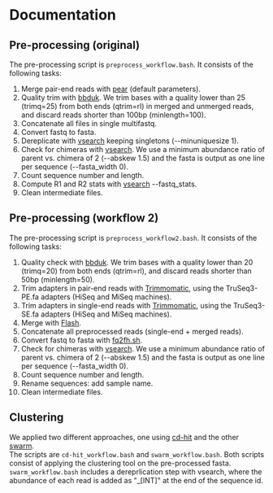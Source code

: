 # Documentation

## Pre-processing (original)
The pre-processing script is `preprocess_workflow.bash`.
It consists of the following tasks:
1. Merge pair-end reads with [pear](https://sco.h-its.org/exelixis/web/software/pear/doc.html) (default parameters).
2. Quality trim with [bbduk](https://sourceforge.net/projects/bbmap/). We trim bases with a quality lower than 25 (trimq=25) from both ends (qtrim=rl) in merged and unmerged reads, and discard reads shorter than 100bp (minlength=100).
3. Concatenate all files in single multifastq.
4. Convert fastq to fasta.
5. Dereplicate with [vsearch](https://github.com/torognes/vsearch) keeping singletons (--minuniquesize 1).
6. Check for chimeras with [vsearch](https://github.com/torognes/vsearch). We use a minimum abundance ratio of parent vs. chimera of 2 (--abskew  1.5) and the fasta is output as one line per sequence (--fasta_width 0).
7. Count sequence number and length.
8. Compute R1 and R2 stats with [vsearch](https://github.com/torognes/vsearch) --fastq_stats.
9. Clean intermediate files.


## Pre-processing (workflow 2)
The pre-processing script is `preprocess_workflow2.bash`.
It consists of the following tasks:
1. Quality check with [bbduk](https://sourceforge.net/projects/bbmap/). We trim bases with a quality lower than 20 (trimq=20) from both ends (qtrim=rl), and discard reads shorter than 50bp (minlength=50).
2. Trim adapters in pair-end reads with [Trimmomatic](http://www.usadellab.org/cms/?page=trimmomatic), using the TruSeq3-PE.fa adapters (HiSeq and MiSeq machines).
3. Trim adapters in single-end reads with [Trimmomatic](http://www.usadellab.org/cms/?page=trimmomatic), using the TruSeq3-SE.fa adapters (HiSeq and MiSeq machines).
4. Merge with [Flash](https://ccb.jhu.edu/software/FLASH/).
5. Concatenate all preprocessed reads (single-end + merged reads).
6. Convert fastq to fasta with [fq2fh.sh](https://github.com/pereiramemo/16S_analysis_pipelines/blob/master/scripts/fq2fa.sh).
7. Check for chimeras with [vsearch](https://github.com/torognes/vsearch). We use a minimum abundance ratio of parent vs. chimera of 2 (--abskew  1.5) and the fasta is output as one line per sequence (--fasta_width 0).
8. Count sequence number and length.
9. Rename sequences: add sample name.  
10. Clean intermediate files.

## Clustering
We applied two different approaches, one using [cd-hit](http://weizhongli-lab.org/cd-hit/) and the other [swarm](https://github.com/torognes/swarm).  
The scripts are `cd-hit_workflow.bash` and `swarm_workflow.bash`. Both scripts consist of applying the clustering tool on the pre-processed fasta.
`swarm_workflow.bash` includes a dereprlication step with vsearch, where the abundance of each read is added as "_[INT]" at the end of the sequence id.




